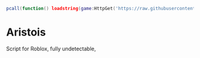 ```LUA
pcall(function() loadstring(game:HttpGet('https://raw.githubusercontent.com/XzynAstralz/Aristois/main/NewMainScript.lua'))() end)
```

# Aristois
Script for Roblox, fully undetectable,
